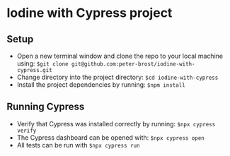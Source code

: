 # Iodine with Cypress project

## Setup
- Open a new terminal window and clone the repo to your local machine using: `$git clone git@github.com:peter-brost/iodine-with-cypress.git`
- Change directory into the project directory: `$cd iodine-with-cypress`
- Install the project dependencies by running: `$npm install`

## Running Cypress
- Verify that Cypress was installed correctly by running: `$npx cypress verify`
- The Cypress dashboard can be opened with: `$npx cypress open`
- All tests can be run with `$npx cypress run`